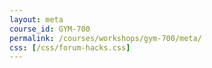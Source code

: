 ```yaml
---
layout: meta
course_id: GYM-700
permalink: /courses/workshops/gym-700/meta/
css: [/css/forum-hacks.css]
---
```

